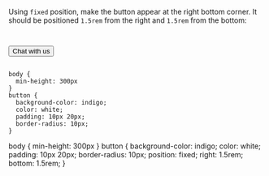 Using `fixed` position, make the button
appear at the right bottom corner. It should be
positioned `1.5rem` from the
right and `1.5rem` from the bottom:

<codeblock language="css" type="exercise" testMode="fixedInput">
<code>
<panel language="html">
<button>Chat with us</button>
</panel>
<panel language="css">
body {
  min-height: 300px
}
button {
  background-color: indigo;
  color: white;
  padding: 10px 20px;
  border-radius: 10px;
}
</panel>
</code>

<solution>
body {
  min-height: 300px
}
button {
  background-color: indigo;
  color: white;
  padding: 10px 20px;
  border-radius: 10px;
  position: fixed;
  right: 1.5rem;
  bottom: 1.5rem;
}
</solution>
</codeblock>